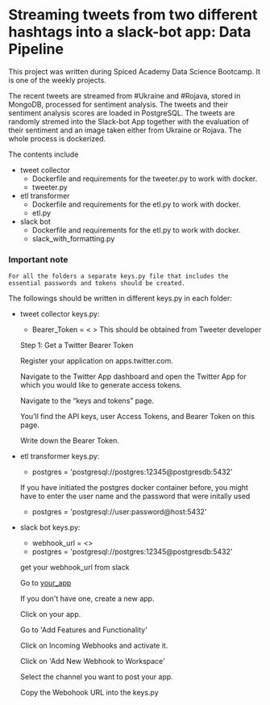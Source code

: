 # Streaming tweets from two different hashtags into a slack-bot app: Data Pipeline

This project was written during Spiced Academy Data Science Bootcamp. 
It is one of the weekly projects.

The recent tweets are streamed from #Ukraine and #Rojava, stored in MongoDB, processed for sentiment analysis.
The tweets and their sentiment analysis scores are loaded in PostgreSQL. 
The tweets are randomly stremed into the Slack-bot App together with the evaluation of their sentiment and an image taken either from Ukraine or Rojava.
The whole process is dockerized.

The contents include 
- tweet collector
    - Dockerfile and requirements for the tweeter.py to work with docker.
    - tweeter.py
- etl transformer
    - Dockerfile and requirements for the etl.py to work with docker.
    - etl.py
- slack bot
    - Dockerfile and requirements for the etl.py to work with docker.
    - slack_with_formatting.py

### Important note
    For all the folders a separate keys.py file that includes the essential passwords and tokens should be created. 

The followings should be written in different keys.py in each folder:
- tweet collector keys.py:
    - Bearer_Token = < >
    This should be obtained from Tweeter developer 

    Step 1: Get a Twitter Bearer Token

    Register your application on apps.twitter.com.

    Navigate to the Twitter App dashboard and open the Twitter App for which you would like to generate access tokens.

    Navigate to the “keys and tokens” page.

    You’ll find the API keys, user Access Tokens, and Bearer Token on this page.

    Write down the Bearer Token.

- etl transformer keys.py:
    - postgres = 'postgresql://postgres:12345@postgresdb:5432'

    If you have initiated the postgres docker container before, you might have to enter the user name and the password that were initally used
    - postgres = 'postgresql://user:password@host:5432'

- slack bot keys.py:
    - webhook_url = <>
    - postgres = 'postgresql://postgres:12345@postgresdb:5432'

    get your webhook_url from slack

    Go to [your_app](https://api.slack.com/apps)

    If you don't have one, create a new app. 

    Click on your app.

    Go to 'Add Features and Functionality'

    Click on Incoming Webhooks and activate it.

    Click on 'Add New Webhook to Workspace'

    Select the channel you want to post your app. 

    Copy the Webohook URL into the keys.py

